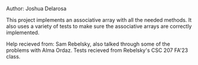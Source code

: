 Author: Joshua Delarosa

This project implements an associative array with all the needed
methods. It also uses a variety of tests to make sure the 
associative arrays are correctly implemented.

Help recieved from: Sam Rebelsky, also talked through some of the problems with
Alma Ordaz. Tests recieved from Rebelsky's CSC 207 FA'23 class.
